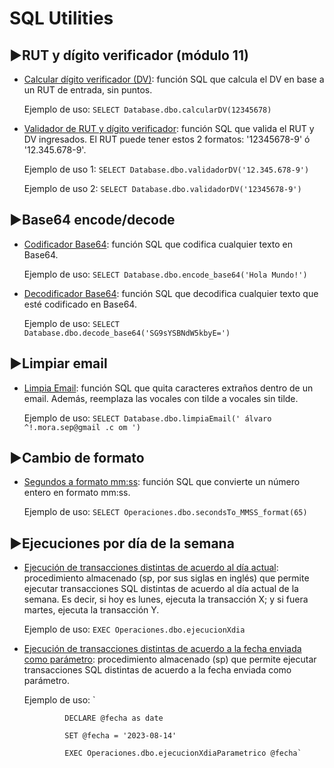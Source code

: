 # SQL Utilities


## ▶️RUT y dígito verificador (módulo 11)
 - [Calcular dígito verificador (DV)](https://github.com/AlvaroMoraS/SQL_Utilities/blob/main/calcularDV.sql): función SQL que calcula el DV en base a un RUT de entrada, sin puntos.

	Ejemplo de uso: `SELECT Database.dbo.calcularDV(12345678)`
 - [Validador de RUT y dígito verificador](https://github.com/AlvaroMoraS/SQL_Utilities/blob/main/validadorDV.sql): función SQL que valida el RUT y DV ingresados. El RUT puede tener estos 2 formatos: '12345678-9' ó '12.345.678-9'.
   
	Ejemplo de uso 1: `SELECT Database.dbo.validadorDV('12.345.678-9')`
	 
	Ejemplo de uso 2: `SELECT Database.dbo.validadorDV('12345678-9')`



## ▶️Base64 encode/decode
 - [Codificador Base64](https://github.com/AlvaroMoraS/SQL_Utilities/blob/main/encode_base64.sql): función SQL que codifica cualquier texto en Base64.
 
 	Ejemplo de uso: `SELECT Database.dbo.encode_base64('Hola Mundo!')`
- [Decodificador Base64](https://github.com/AlvaroMoraS/SQL_Utilities/blob/main/decode_base64.sql): función SQL que decodifica cualquier texto que esté codificado en Base64.

  	Ejemplo de uso: `SELECT Database.dbo.decode_base64('SG9sYSBNdW5kbyE=')`



## ▶️Limpiar email
 - [Limpia Email](https://github.com/AlvaroMoraS/SQL_Utilities/blob/main/limpiaEmail.sql): función SQL que quita caracteres extraños dentro de un email. Además, reemplaza las vocales con tilde a vocales sin tilde.
 
 	Ejemplo de uso: `SELECT Database.dbo.limpiaEmail(' álvaro ^!.mora.sep@gmail .c om ')`



## ▶️Cambio de formato
 - [Segundos a formato mm:ss](https://github.com/AlvaroMoraS/SQL_Utilities/blob/main/secondsTo_MMSS_format.sql): función SQL que convierte un número entero en formato mm:ss.
 
 	Ejemplo de uso: `SELECT Operaciones.dbo.secondsTo_MMSS_format(65)`


## ▶️Ejecuciones por día de la semana
 - [Ejecución de transacciones distintas de acuerdo al día actual](https://github.com/AlvaroMoraS/SQL_Utilities/blob/main/sp_ejecucionXdia.sql): procedimiento almacenado (sp, por sus siglas en inglés) que permite ejecutar transacciones SQL distintas de acuerdo al día actual de la semana. Es decir, si hoy es lunes, ejecuta la transacción X; y si fuera martes, ejecuta la transacción Y.
 
 	Ejemplo de uso: `EXEC Operaciones.dbo.ejecucionXdia`


 - [Ejecución de transacciones distintas de acuerdo a la fecha enviada como parámetro](https://github.com/AlvaroMoraS/SQL_Utilities/blob/main/sp_ejecucionXdiaParametrico.sql): procedimiento almacenado (sp) que permite ejecutar transacciones SQL distintas de acuerdo a la fecha enviada como parámetro.
 
 	Ejemplo de uso: 	`

				DECLARE @fecha as date

				SET @fecha = '2023-08-14'

				EXEC Operaciones.dbo.ejecucionXdiaParametrico @fecha`
